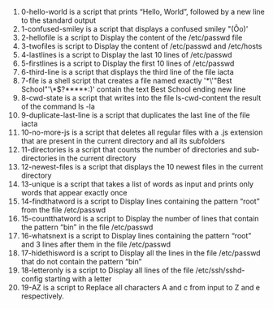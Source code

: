 1. 0-hello-world is a script that prints “Hello, World”, followed by a new line to the standard output
2. 1-confused-smiley is a script that displays a confused smiley "(Ôo)'
3. 2-hellofile is a script to Display the content of the /etc/passwd file
4. 3-twofiles is script to Display the content of /etc/passwd and /etc/hosts
5. 4-lastlines is a script to Display the last 10 lines of /etc/passwd
6. 5-firstlines is a script to Display the first 10 lines of /etc/passwd
7. 6-third-line is a script that displays the third line of the file iacta
8. 7-file is a shell script that creates a file named exactly '\*\\'"Best School"\'\\*$\?\*\*\*\*\*:)' contain the text Best School ending new line
9. 8-cwd-state is a script that writes into the file ls-cwd-content the result of the command ls -la
10. 9-duplicate-last-line is a script that duplicates the last line of the file iacta
11. 10-no-more-js is a script that deletes all regular files with a .js extension that are present in the current directory and all its subfolders
12. 11-directories is a script that counts the number of directories and sub-directories in the current directory
13. 12-newest-files is a script that displays the 10 newest files in the current directory
14. 13-unique is a script that takes a list of words as input and prints only words that appear exactly once
15. 14-findthatword is a script to Display lines containing the pattern “root” from the file /etc/passwd
16. 15-countthatword is a script to Display the number of lines that contain the pattern “bin” in the file /etc/passwd
17. 16-whatsnext is a script to Display lines containing the pattern “root” and 3 lines after them in the file /etc/passwd
18. 17-hidethisword is a script to Display all the lines in the file /etc/passwd that do not contain the pattern “bin”
19. 18-letteronly is a script to Display all lines of the file /etc/ssh/sshd-config starting with a letter
20. 19-AZ is a script to Replace all characters A and c from input to Z and e respectively.

